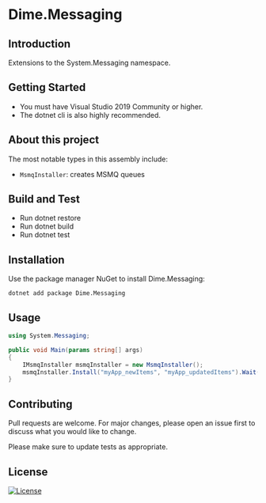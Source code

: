 # Dime.Messaging

## Introduction

Extensions to the System.Messaging namespace.

## Getting Started

- You must have Visual Studio 2019 Community or higher.
- The dotnet cli is also highly recommended.

## About this project

The most notable types in this assembly include:

- `MsmqInstaller`: creates MSMQ queues

## Build and Test

- Run dotnet restore
- Run dotnet build
- Run dotnet test

## Installation

Use the package manager NuGet to install Dime.Messaging:

`dotnet add package Dime.Messaging`

## Usage

``` csharp
using System.Messaging;

public void Main(params string[] args)
{
    IMsmqInstaller msmqInstaller = new MsmqInstaller();
    msmqInstaller.Install("myApp_newItems", "myApp_updatedItems").Wait();
}
```

## Contributing

Pull requests are welcome. For major changes, please open an issue first to discuss what you would like to change.

Please make sure to update tests as appropriate.

## License

[![License](http://img.shields.io/:license-mit-blue.svg?style=flat-square)](http://badges.mit-license.org)